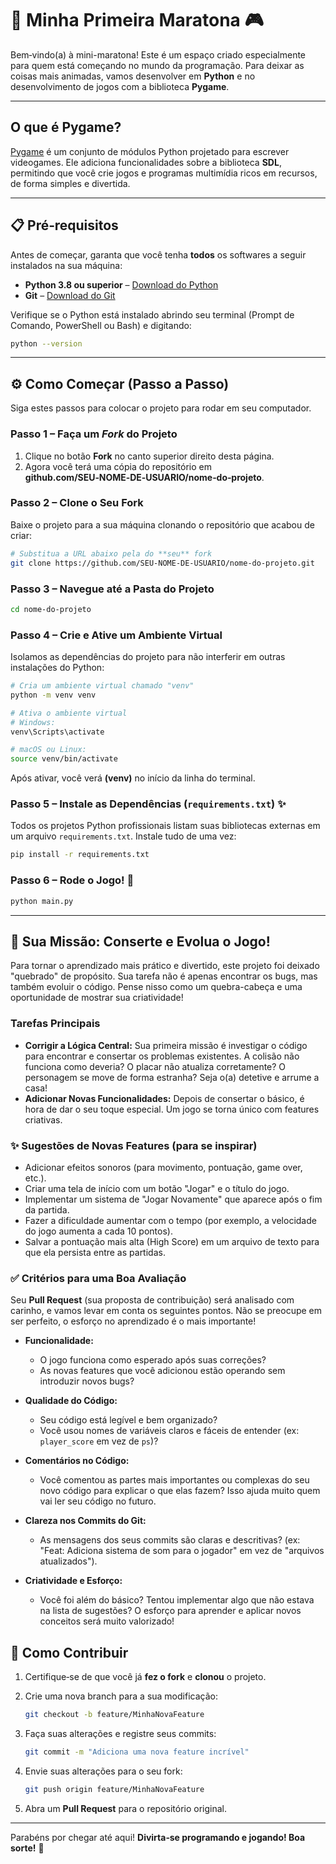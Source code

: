 # 🚀 Minha Primeira Maratona 🎮

Bem‑vindo(a) à mini-maratona! Este é um espaço criado especialmente para quem está começando no mundo da programação. Para deixar as coisas mais animadas, vamos desenvolver em **Python** e no desenvolvimento de jogos com a biblioteca **Pygame**.

---
    
## O que é Pygame?

[Pygame](https://www.pygame.org/news) é um conjunto de módulos Python projetado para escrever videogames. Ele adiciona funcionalidades sobre a biblioteca **SDL**, permitindo que você crie jogos e programas multimídia ricos em recursos, de forma simples e divertida.

---

## 📋 Pré‑requisitos

Antes de começar, garanta que você tenha **todos** os softwares a seguir instalados na sua máquina:

- **Python 3.8 ou superior** – [Download do Python](https://www.python.org/downloads/)
- **Git** – [Download do Git](https://git-scm.com/downloads)

Verifique se o Python está instalado abrindo seu terminal (Prompt de Comando, PowerShell ou Bash) e digitando:

```bash
python --version
```

---

## ⚙️ Como Começar (Passo a Passo)

Siga estes passos para colocar o projeto para rodar em seu computador.

### Passo 1 – Faça um *Fork* do Projeto

1. Clique no botão **Fork** no canto superior direito desta página.
2. Agora você terá uma cópia do repositório em **github.com/SEU‑NOME‑DE‑USUARIO/nome‑do‑projeto**.

### Passo 2 – Clone o Seu Fork

Baixe o projeto para a sua máquina clonando o repositório que acabou de criar:

```bash
# Substitua a URL abaixo pela do **seu** fork
git clone https://github.com/SEU-NOME-DE-USUARIO/nome-do-projeto.git
```

### Passo 3 – Navegue até a Pasta do Projeto

```bash
cd nome-do-projeto
```

### Passo 4 – Crie e Ative um Ambiente Virtual

Isolamos as dependências do projeto para não interferir em outras instalações do Python:

```bash
# Cria um ambiente virtual chamado "venv"
python -m venv venv

# Ativa o ambiente virtual
# Windows:
venv\Scripts\activate

# macOS ou Linux:
source venv/bin/activate
```

Após ativar, você verá **(venv)** no início da linha do terminal.

### Passo 5 – Instale as Dependências (`requirements.txt`) ✨

Todos os projetos Python profissionais listam suas bibliotecas externas em um arquivo `requirements.txt`. Instale tudo de uma vez:

```bash
pip install -r requirements.txt
```

### Passo 6 – Rode o Jogo! 🚀

```bash
python main.py
```
---

## 🎯 Sua Missão: Conserte e Evolua o Jogo!

Para tornar o aprendizado mais prático e divertido, este projeto foi deixado "quebrado" de propósito. Sua tarefa não é apenas encontrar os bugs, mas também evoluir o código. Pense nisso como um quebra-cabeça e uma oportunidade de mostrar sua criatividade!

### Tarefas Principais

* **Corrigir a Lógica Central:** Sua primeira missão é investigar o código para encontrar e consertar os problemas existentes. A colisão não funciona como deveria? O placar não atualiza corretamente? O personagem se move de forma estranha? Seja o(a) detetive e arrume a casa!
* **Adicionar Novas Funcionalidades:** Depois de consertar o básico, é hora de dar o seu toque especial. Um jogo se torna único com features criativas.

### ✨ Sugestões de Novas Features (para se inspirar)

* Adicionar efeitos sonoros (para movimento, pontuação, game over, etc.).
* Criar uma tela de início com um botão "Jogar" e o título do jogo.
* Implementar um sistema de "Jogar Novamente" que aparece após o fim da partida.
* Fazer a dificuldade aumentar com o tempo (por exemplo, a velocidade do jogo aumenta a cada 10 pontos).
* Salvar a pontuação mais alta (High Score) em um arquivo de texto para que ela persista entre as partidas.

### ✅ Critérios para uma Boa Avaliação

Seu **Pull Request** (sua proposta de contribuição) será analisado com carinho, e vamos levar em conta os seguintes pontos. Não se preocupe em ser perfeito, o esforço no aprendizado é o mais importante!

* **Funcionalidade:**
    * O jogo funciona como esperado após suas correções?
    * As novas features que você adicionou estão operando sem introduzir novos bugs?

* **Qualidade do Código:**
    * Seu código está legível e bem organizado?
    * Você usou nomes de variáveis claros e fáceis de entender (ex: `player_score` em vez de `ps`)?

* **Comentários no Código:**
    * Você comentou as partes mais importantes ou complexas do seu novo código para explicar o que elas fazem? Isso ajuda muito quem vai ler seu código no futuro.

* **Clareza nos Commits do Git:**
    * As mensagens dos seus commits são claras e descritivas? (ex: "Feat: Adiciona sistema de som para o jogador" em vez de "arquivos atualizados").

* **Criatividade e Esforço:**
    * Você foi além do básico? Tentou implementar algo que não estava na lista de sugestões? O esforço para aprender e aplicar novos conceitos será muito valorizado!

## 🤝 Como Contribuir

1. Certifique‑se de que você já **fez o fork** e **clonou** o projeto.
2. Crie uma nova branch para a sua modificação:

   ```bash
   git checkout -b feature/MinhaNovaFeature
   ```

3. Faça suas alterações e registre seus commits:

   ```bash
   git commit -m "Adiciona uma nova feature incrível"
   ```

4. Envie suas alterações para o seu fork:

   ```bash
   git push origin feature/MinhaNovaFeature
   ```

5. Abra um **Pull Request** para o repositório original.

---

Parabéns por chegar até aqui! **Divirta‑se programando e jogando! Boa sorte!** 🐍
